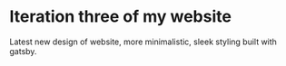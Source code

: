 # Iteration three of my website

Latest new design of website, more minimalistic, sleek styling built with gatsby.
